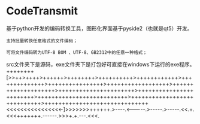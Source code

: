 # CodeTransmit
基于python开发的编码转换工具，图形化界面基于pyside2（也就是qt5）开发。 

    支持批量转换任意格式的文件编码；
  
    可将文件编码转为UTF-8 BOM 、UTF-8、GB2312中的任意一种格式；
  
  src文件夹下是源码，exe文件夹下是打包好可直接在windows下运行的exe程序。
++++++++[>>++>++++>++++++>++++++++>++++++++++>++++++++++++>++++++++++++++>++++++++++++++++>++++++++++++++++++>++++++++++++++++++++>++++++++++++++++++++++>++++++++++++++++++++++++>++++++++++++++++++++++++++>++++++++++++++++++++++++++++>++++++++++++++++++++++++++++++<<<<<<<<<<<<<<<<-]>>>>>>>++++++.>----.<-----.>-----.>-----.<<.+.<<<+++++++.------.>>>+.+.---.<<<.
